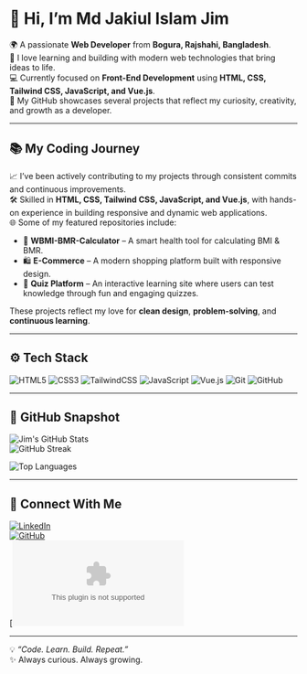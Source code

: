 # 👋 Hi, I’m Md Jakiul Islam Jim

🌍 A passionate **Web Developer** from **Bogura, Rajshahi, Bangladesh**.  
🚀 I love learning and building with modern web technologies that bring ideas to life.  
💻 Currently focused on **Front-End Development** using **HTML, CSS, Tailwind CSS, JavaScript, and Vue.js**.  
📁 My GitHub showcases several projects that reflect my curiosity, creativity, and growth as a developer.

---

## 📚 My Coding Journey

📈 I’ve been actively contributing to my projects through consistent commits and continuous improvements.  
🛠️ Skilled in **HTML, CSS, Tailwind CSS, JavaScript, and Vue.js**, with hands-on experience in building responsive and dynamic web applications.  
🌐 Some of my featured repositories include:  
- 🧮 **WBMI-BMR-Calculator** – A smart health tool for calculating BMI & BMR.  
- 🛍️ **E-Commerce** – A modern shopping platform built with responsive design.  
- 🧠 **Quiz Platform** – An interactive learning site where users can test knowledge through fun and engaging quizzes.  

These projects reflect my love for **clean design**, **problem-solving**, and **continuous learning**.

---

## ⚙️ Tech Stack

![HTML5](https://img.shields.io/badge/HTML5-E34F26?style=for-the-badge&logo=html5&logoColor=white)
![CSS3](https://img.shields.io/badge/CSS3-1572B6?style=for-the-badge&logo=css3&logoColor=white)
![TailwindCSS](https://img.shields.io/badge/TailwindCSS-38B2AC?style=for-the-badge&logo=tailwind-css&logoColor=white)
![JavaScript](https://img.shields.io/badge/JavaScript-F7DF1E?style=for-the-badge&logo=javascript&logoColor=black)
![Vue.js](https://img.shields.io/badge/Vue.js-4FC08D?style=for-the-badge&logo=vue.js&logoColor=white)
![Git](https://img.shields.io/badge/Git-F05032?style=for-the-badge&logo=git&logoColor=white)
![GitHub](https://img.shields.io/badge/GitHub-181717?style=for-the-badge&logo=github&logoColor=white)

---

## 🌟 GitHub Snapshot

![Jim's GitHub Stats](https://github-readme-stats.vercel.app/api?username=jim-islam&show_icons=true&theme=radical)  
![GitHub Streak](https://streak-stats.demolab.com?user=jim-islam&theme=radical)
 
![Top Languages](https://github-readme-stats.vercel.app/api/top-langs/?username=jim-islam&layout=compact&theme=radical)

---

## 🤝 Connect With Me

[![LinkedIn](https://img.shields.io/badge/LinkedIn-0A66C2?style=for-the-badge&logo=linkedin&logoColor=white)](https://www.linkedin.com/in/jim-islam-51040034a/)  
[![GitHub](https://img.shields.io/badge/GitHub-181717?style=for-the-badge&logo=github&logoColor=white)](https://github.com/jim-islam)  
[![Email](mailto:jakiul313@gmail.com)

---

💡 *“Code. Learn. Build. Repeat.”*  
✨ Always curious. Always growing.
